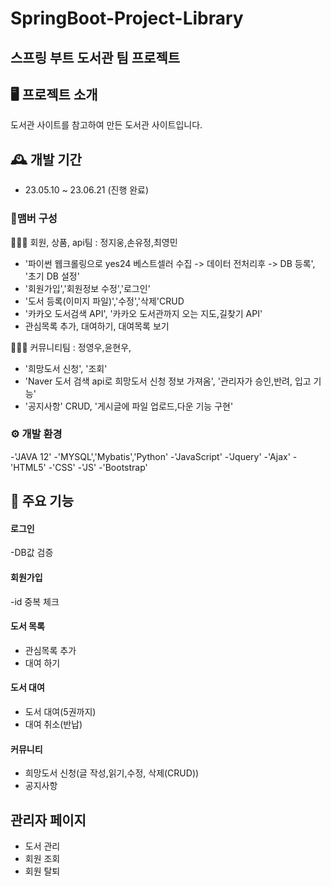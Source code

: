 # SpringBoot-Project-Library
스프링 부트 도서관 팀 프로젝트
---
## 🖥️ 프로젝트 소개
 도서관 사이트를 참고하여 만든 도서관 사이트입니다.
 <br>
 
## 🕰️ 개발 기간 
* 23.05.10 ~ 23.06.21 (진행 완료) 

### 🧑‍맴버 구성
🧑‍🤝‍🧑 회원, 상품, api팀 : 정지웅,손유정,최영민

- '파이썬 웹크롤링으로 yes24 베스트셀러 수집 -> 데이터 전처리후 -> DB 등록', '초기 DB 설정'
- '회원가입','회원정보 수정','로그인'
- '도서 등록(이미지 파일)','수정','삭제'CRUD 
- '카카오 도서검색 API', '카카오 도서관까지 오는 지도,길찾기 API'
- 관심목록 추가, 대여하기, 대여목록 보기

🧑‍🤝‍🧑 커뮤니티팀 : 정영우,윤현우,

- '희망도서 신청', '조회'
- 'Naver 도서 검색 api로 희망도서 신청 정보 가져옴', '관리자가 승인,반려, 입고 기능'
- '공지사항' CRUD, '게시글에 파일 업로드,다운 기능 구현' 


### ⚙️ 개발 환경
-'JAVA 12' -'MYSQL','Mybatis','Python'
-'JavaScript' -'Jquery'
-'Ajax' -'HTML5' -'CSS' -'JS' -'Bootstrap' 

## 📌 주요 기능
#### 로그인
-DB값 검증

#### 회원가입
-id 중복 체크


#### 도서 목록
- 관심목록 추가
- 대여 하기


#### 도서 대여
- 도서 대여(5권까지)
- 대여 취소(반납)


#### 커뮤니티
- 희망도서 신청(글 작성,읽기,수정, 삭제(CRUD))
- 공지사항 

## 관리자 페이지
- 도서 관리
- 회원 조회
- 회원 탈퇴

